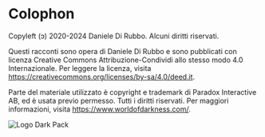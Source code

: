 # Colophon

Copyleft (ɔ) 2020-2024 Daniele Di Rubbo. Alcuni diritti riservati.

Questi racconti sono opera di Daniele Di Rubbo e sono pubblicati con licenza Creative Commons Attribuzione-Condividi allo stesso modo 4.0 Internazionale. Per leggere la licenza, visita <https://creativecommons.org/licenses/by-sa/4.0/deed.it>.

Parte del materiale utilizzato è copyright e trademark di Paradox Interactive AB, ed è usata previo permesso. Tutti i diritti riservati. Per maggiori informazioni, visita <https://www.worldofdarkness.com/>.

![Logo Dark Pack](https://hunter-net.themessengers.info/immagini/dark-pack.png)
